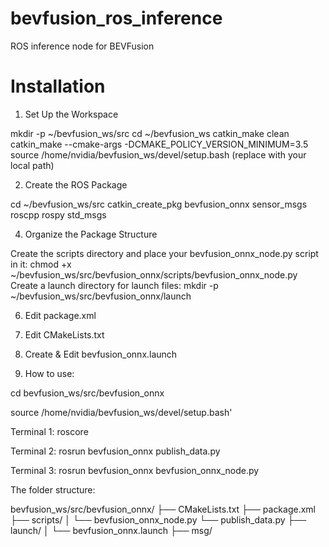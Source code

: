 # bevfusion_ros_inference
ROS inference node for BEVFusion

# Installation

1. Set Up the Workspace

mkdir -p ~/bevfusion_ws/src
cd ~/bevfusion_ws
catkin_make clean
catkin_make --cmake-args -DCMAKE_POLICY_VERSION_MINIMUM=3.5
source /home/nvidia/bevfusion_ws/devel/setup.bash (replace with your local path)

2. Create the ROS Package

cd ~/bevfusion_ws/src
catkin_create_pkg bevfusion_onnx sensor_msgs roscpp rospy std_msgs

4. Organize the Package Structure

Create the scripts directory and place your bevfusion_onnx_node.py script in it:
chmod +x ~/bevfusion_ws/src/bevfusion_onnx/scripts/bevfusion_onnx_node.py
Create a launch directory for launch files:
mkdir -p ~/bevfusion_ws/src/bevfusion_onnx/launch

6. Edit package.xml

7. Edit CMakeLists.txt

8. Create & Edit bevfusion_onnx.launch

9. How to use:

cd bevfusion_ws/src/bevfusion_onnx

source /home/nvidia/bevfusion_ws/devel/setup.bash'

Terminal 1: roscore

Terminal 2: rosrun bevfusion_onnx publish_data.py 

Terminal 3: rosrun bevfusion_onnx bevfusion_onnx_node.py


The folder structure:

bevfusion_ws/src/bevfusion_onnx/
├── CMakeLists.txt
├── package.xml
├── scripts/
│   └── bevfusion_onnx_node.py
    └── publish_data.py
├── launch/
│   └── bevfusion_onnx.launch
├── msg/

